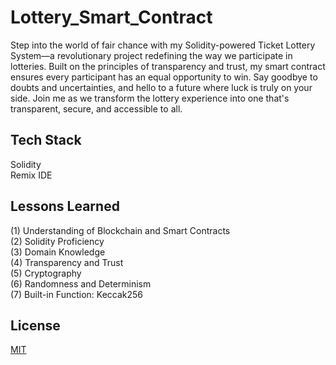 
#  Lottery_Smart_Contract

Step into the world of fair chance with my Solidity-powered Ticket Lottery System—a revolutionary project redefining the way we participate in lotteries. Built on the principles of transparency and trust, my smart contract ensures every participant has an equal opportunity to win. Say goodbye to doubts and uncertainties, and hello to a future where luck is truly on your side. Join me as we transform the lottery experience into one that's transparent, secure, and accessible to all.



## Tech Stack

Solidity  
Remix IDE


## Lessons Learned

(1) Understanding of Blockchain and Smart Contracts    
(2) Solidity Proficiency  
(3) Domain Knowledge                        
(4) Transparency and Trust    
(5) Cryptography  
(6) Randomness and Determinism  
(7) Built-in Function: Keccak256



## License

[MIT](https://choosealicense.com/licenses/mit/)

